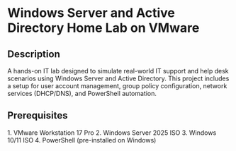 <h1>Windows Server and Active Directory Home Lab on VMware</h1>

<h2>Description</h2>
A hands-on IT lab designed to simulate real-world IT support and help desk scenarios using Windows Server and Active Directory. This project includes a setup for user account management, group policy configuration, network services (DHCP/DNS), and PowerShell automation.

<h2>Prerequisites</h2>
1. VMware Workstation 17 Pro
2. Windows Server 2025 ISO
3. Windows 10/11 ISO
4. PowerShell (pre-installed on Windows)

